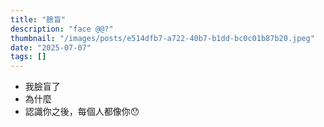 ```yaml
---
title: "臉盲"
description: "face @@?"
thumbnail: "/images/posts/e514dfb7-a722-40b7-b1dd-bc0c01b87b20.jpeg"
date: "2025-07-07"
tags: []
---
```

- 我臉盲了
- 為什麼
- 認識你之後，每個人都像你😯
